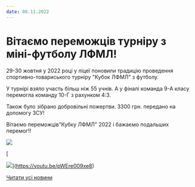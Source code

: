 ```yaml
---
date: 08.11.2022
---
```

# Вітаємо переможців турніру з міні-футболу ЛФМЛ!

29-30 жовтня у 2022 році у ліцеї поновили традицію проведення спортивно-товариського турніру "Кубок ЛФМЛ" з футболу.

У турнірі взяло участь більш ніж 55 учнів. А у фіналі команда 9-А класу перемогла команду 10-Г з рахунком 4:3.

Також було зібрано добровільні пожертви. 3300 грн. передано на допомогу ЗСУ!

Вітаємо переможців"Кубку ЛФМЛ" 2022 і бажаємо подальших перемог!!

![](/images/blog/вітаємо-переможців-турніру-з-міні-футболу-лфмл/кубок.png)

[

![](/images/blog/вітаємо-переможців-турніру-з-міні-футболу-лфмл/кубок.jpg)](https://youtu.be/pWEre009xe8)

[Читати усі новини](/news)
